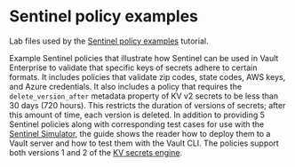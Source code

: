 # Sentinel policy examples

Lab files used by the [Sentinel policy examples](https://developer.hashicorp.com/vault/tutorials/policies/sentinel-validation-policies) tutorial.

Example Sentinel policies that illustrate how Sentinel can be used in Vault
Enterprise to validate that specific keys of secrets adhere to certain formats.
It includes policies that validate zip codes, state codes, AWS keys, and Azure
credentials. It also includes a policy that requires the `delete_version_after`
metadata property of KV v2 secrets to be less than 30 days (720 hours). This
restricts the duration of versions of secrets; after this amount of time, each
version is deleted. In addition to providing 5 Sentinel policies along with
corresponding test cases for use with the [Sentinel
Simulator](https://docs.hashicorp.com/sentinel/intro/getting-started/install),
the guide shows the reader how to deploy them to a Vault server and how to test
them with the Vault CLI. The policies support both versions 1 and 2 of the [KV
secrets engine](https://developer.hashicorp.com/vault/docs/secrets/kv).


